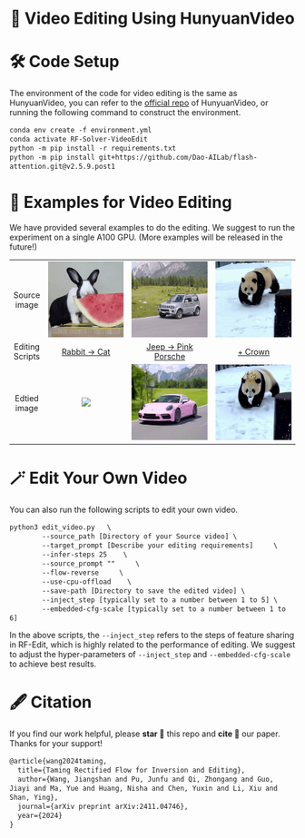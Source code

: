 <div align="center">
  
# 🎥 Video Editing Using HunyuanVideo

</div>




# 🛠️ Code Setup
The environment of the code for video editing is the same as HunyuanVideo, you can refer to the [official repo](https://github.com/Tencent/HunyuanVideo) of HunyuanVideo, or running the following command to construct the environment.
```
conda env create -f environment.yml
conda activate RF-Solver-VideoEdit
python -m pip install -r requirements.txt
python -m pip install git+https://github.com/Dao-AILab/flash-attention.git@v2.5.9.post1
```
# 🚀 Examples for Video Editing
We have provided several examples to do the editing. We suggest to run the experiment on a single A100 GPU. (More examples will be released in the future!)


<table class="center">
<tr>
  <td width=10% align="center">Source image</td>
  <td width=30% align="center"><img src="../assets/repo_figures/examples/source/rabbit_source.gif" raw=true></td>
  <td width=30% align="center"><img src="../assets/repo_figures/examples/source/jeep_source.gif" raw=true></td>
  <td width=30% align="center"><img src="../assets/repo_figures/examples/source/panda_source.gif" raw=true></td>
</tr>
<tr>
  <td width="10%" align="center">Editing Scripts</td>
  <td width="30%" align="center"><a href="scripts/run_rabbit.sh">Rabbit -> Cat</a></td>
  <td width="30%" align="center"><a href="scripts/run_jeep.sh">Jeep -> Pink Porsche</a></td>
  <td width="30%" align="center"><a href="scripts/run_panda.sh">+ Crown</a></td>
</tr>
<tr>
  <td width=10% align="center">Edtied image</td>
  <td width=30% align="center"><img src="../assets/repo_figures/examples/edit/rabbit_edit.gif" raw=true></td>
  <td width=30% align="center"><img src="../assets/repo_figures/examples/edit/jeep_edit.gif" raw=true></td>
  <td width=30% align="center"><img src="../assets/repo_figures/examples/edit/panda_edit.gif" raw=true></td>
</tr>

</table>


# 🪄 Edit Your Own Video

You can also run the following scripts to edit your own video. 
```
python3 edit_video.py   \
        --source_path [Directory of your Source video] \
        --target_prompt [Describe your editing requirements]     \
        --infer-steps 25    \
        --source_prompt ""     \
        --flow-reverse     \
        --use-cpu-offload    \
        --save-path [Directory to save the edited video] \
        --inject_step [typically set to a number between 1 to 5] \
        --embedded-cfg-scale [typically set to a number between 1 to 6] 
```
In the above scripts, the ```--inject_step``` refers to the steps of feature sharing in RF-Edit, which is highly related to the performance of editing. We suggest to adjust the hyper-parameters of ```--inject_step``` and ```--embedded-cfg-scale``` to achieve best results.



# 🖋️ Citation

If you find our work helpful, please **star 🌟** this repo and **cite 📑** our paper. Thanks for your support!

```
@article{wang2024taming,
  title={Taming Rectified Flow for Inversion and Editing},
  author={Wang, Jiangshan and Pu, Junfu and Qi, Zhongang and Guo, Jiayi and Ma, Yue and Huang, Nisha and Chen, Yuxin and Li, Xiu and Shan, Ying},
  journal={arXiv preprint arXiv:2411.04746},
  year={2024}
}
```

